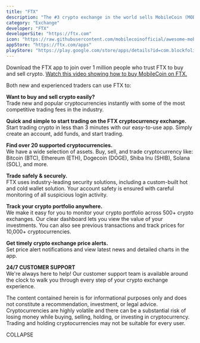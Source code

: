 ```yaml
---
title: "FTX"
description: "The #3 crypto exchange in the world sells MobileCoin (MOB) perpetual futures"
category: "Exchange"
developer: "FTX"
developerSite: "https://ftx.com"
icon: "https://raw.githubusercontent.com/mobilecoinofficial/awesome-mobilecoin/main/directory/0004_FTX/ftx.webp"
appStore: "https://ftx.com/apps"
playStore: "https://play.google.com/store/apps/details?id=com.blockfolio.blockfolio&hl=en_US&gl=US"
---
```

Download the FTX app to join over 1 million people who trust FTX to buy and sell crypto. [Watch this video showing how to buy MobileCoin on FTX.](
https://www.youtube.com/watch?v=toH-iWISWDU)

Both new and experienced traders can use FTX to:

**Want to buy and sell crypto easily?**\
Trade new and popular cryptocurrencies instantly with some of the most competitive trading fees in the industry.

**Quick and simple to start trading on the FTX cryptocurrency exchange.**\
Start trading crypto in less than 3 minutes with our easy-to-use app. Simply create an account, add funds, and start trading.

**Find over 20 supported cryptocurrencies.**\
We have a wide selection of assets. Buy, sell, and trade cryptocurrency like:\
Bitcoin (BTC), Ethereum (ETH), Dogecoin (DOGE), Shiba Inu (SHIB), Solana (SOL), and more.

**Trade safely & securely.**\
FTX uses industry-leading security solutions, including a custom-built hot and cold wallet solution. Your account safety is ensured with careful monitoring of all suspicious login activity.

**Track your crypto portfolio anywhere.**\
We make it easy for you to monitor your crypto portfolio across 500+ crypto exchanges. Our clear dashboard lets you view the value of your investments. You can also see previous transactions and track prices for 10,000+ cryptocurrencies.

**Get timely crypto exchange price alerts.**\
Set price alert notifications and view latest news and detailed charts in the app.

**24/7 CUSTOMER SUPPORT**\
We're always here to help! Our customer support team is available around the clock to walk you through every step of your crypto exchange experience.

The content contained herein is for informational purposes only and does not constitute a recommendation, investment, or legal advice. Cryptocurrencies are highly volatile and there can be a substantial risk of losing money while buying, selling, holding, or investing in cryptocurrency. Trading and holding cryptocurrencies may not be suitable for every user.

COLLAPSE

